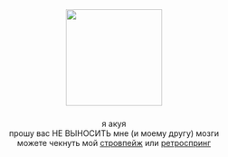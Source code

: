 <div align="center">
  <img height="170" src="https://i.pinimg.com/736x/a4/ff/8a/a4ff8a441890b426f6dd7ebbba2d0609.jpg"  />
</div>

###

<p align="center">я акуя <br>прошу вас НЕ ВЫНОСИТЬ мне (и моему другу) мозги<br>можете чекнуть мой <a href="https://akuyyaa.straw.page/">стровпейж</a> или <a href="https://retrospring.net/@akuyya">ретроспринг</a></p>

###
